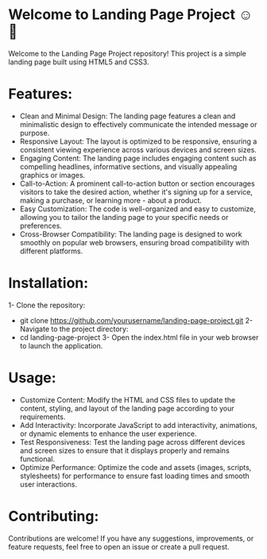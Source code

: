 ﻿# Welcome to Landing Page Project ☺👋
 
Welcome to the Landing Page Project repository! This project is a simple landing page built using HTML5 and CSS3.


# Features:

- Clean and Minimal Design: The landing page features a clean and minimalistic design to effectively communicate the intended message or purpose.
- Responsive Layout: The layout is optimized to be responsive, ensuring a consistent viewing experience across various devices and screen sizes.
- Engaging Content: The landing page includes engaging content such as compelling headlines, informative sections, and visually appealing graphics or images.
- Call-to-Action: A prominent call-to-action button or section encourages visitors to take the desired action, whether it's signing up for a service, making a purchase, or learning more - about a product.
- Easy Customization: The code is well-organized and easy to customize, allowing you to tailor the landing page to your specific needs or preferences.
- Cross-Browser Compatibility: The landing page is designed to work smoothly on popular web browsers, ensuring broad compatibility with different platforms.

# Installation:
1- Clone the repository:
- git clone https://github.com/yourusername/landing-page-project.git
2- Navigate to the project directory:
- cd landing-page-project
3- Open the index.html file in your web browser to launch the application.
  
# Usage:
- Customize Content: Modify the HTML and CSS files to update the content, styling, and layout of the landing page according to your requirements.
- Add Interactivity: Incorporate JavaScript to add interactivity, animations, or dynamic elements to enhance the user experience.
- Test Responsiveness: Test the landing page across different devices and screen sizes to ensure that it displays properly and remains functional.
- Optimize Performance: Optimize the code and assets (images, scripts, stylesheets) for performance to ensure fast loading times and smooth user interactions.
  
# Contributing:
Contributions are welcome! If you have any suggestions, improvements, or feature requests, feel free to open an issue or create a pull request.


